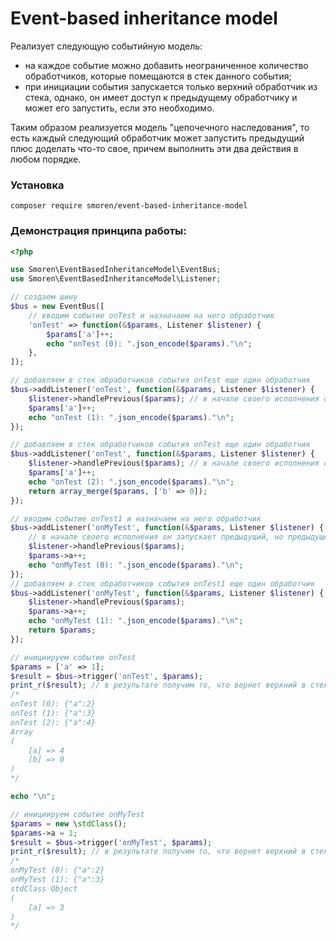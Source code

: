 # Event-based inheritance model
Реализует следующую событийную модель:
- на каждое событие можно добавить неограниченное количество обработчиков, которые помещаются в стек данного события;
- при инициации события запускается только верхний обработчик из стека, однако, он имеет доступ к предыдущему обработчику 
и может его запустить, если это необходимо.

Таким образом реализуется модель "цепочечного наследования", то есть каждый следующий обработчик может запустить 
предыдущий плюс доделать что-то свое, причем выполнить эти два действия в любом порядке.

### Установка
```
composer require smoren/event-based-inheritance-model
```

### Демонстрация принципа работы:

```php
<?php

use Smoren\EventBasedInheritanceModel\EventBus;
use Smoren\EventBasedInheritanceModel\Listener;

// создаем шину
$bus = new EventBus([
    // вводим событие onTest и назначаем на него обработчик
    'onTest' => function(&$params, Listener $listener) {
        $params['a']++;
        echo "onTest (0): ".json_encode($params)."\n";
    },
]);

// добавляем в стек обработчиков события onTest еще один обработчик
$bus->addListener('onTest', function(&$params, Listener $listener) {
    $listener->handlePrevious($params); // в начале своего исполнения он запускает предыдущий
    $params['a']++;
    echo "onTest (1): ".json_encode($params)."\n";
});

// добавляем в стек обработчиков события onTest еще один обработчик
$bus->addListener('onTest', function(&$params, Listener $listener) {
    $listener->handlePrevious($params); // в начале своего исполнения он запускает предыдущий
    $params['a']++;
    echo "onTest (2): ".json_encode($params)."\n";
    return array_merge($params, ['b' => 0]);
});

// вводим событие onTest1 и назначаем на него обработчик
$bus->addListener('onMyTest', function(&$params, Listener $listener) {
    // в начале своего исполнения он запускает предыдущий, но предыдущего нет, поэтому строка не имеет смысла
    $listener->handlePrevious($params);
    $params->a++;
    echo "onMyTest (0): ".json_encode($params)."\n";
});
// добавляем в стек обработчиков события onTest1 еще один обработчик
$bus->addListener('onMyTest', function(&$params, Listener $listener) {
    $listener->handlePrevious($params);
    $params->a++;
    echo "onMyTest (1): ".json_encode($params)."\n";
    return $params;
});

// инициируем событие onTest
$params = ['a' => 1];
$result = $bus->trigger('onTest', $params);
print_r($result); // в результате получим то, что вернет верхний в стеке обработчик
/*
onTest (0): {"a":2}
onTest (1): {"a":3}
onTest (2): {"a":4}
Array
(
    [a] => 4
    [b] => 0
)
*/

echo "\n";

// инициируем событие onMyTest
$params = new \stdClass();
$params->a = 1;
$result = $bus->trigger('onMyTest', $params);
print_r($result); // в результате получим то, что вернет верхний в стеке обработчик
/*
onMyTest (0): {"a":2}
onMyTest (1): {"a":3}
stdClass Object
(
    [a] => 3
)
*/
```